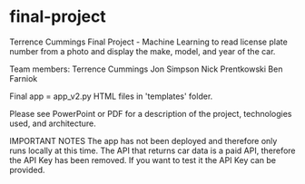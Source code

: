 # final-project

Terrence Cummings
Final Project - Machine Learning to read license plate number from a photo and display the make, model, and year of the car.

Team members:
Terrence Cummings
Jon Simpson
Nick Prentkowski
Ben Farniok

Final app = app_v2.py
HTML files in 'templates' folder.

Please see PowerPoint or PDF for a description of the project, technologies used, and architecture.

IMPORTANT NOTES
The app has not been deployed and therefore only runs locally at this time.
The API that returns car data is a paid API, therefore the API Key has been removed. If you want to test it the API Key can be provided.
